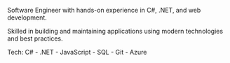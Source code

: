 Software Engineer with hands-on experience in C#, .NET, and web development.

Skilled in building and maintaining applications using modern technologies and best practices.

Tech: C# - .NET - JavaScript - SQL - Git - Azure
